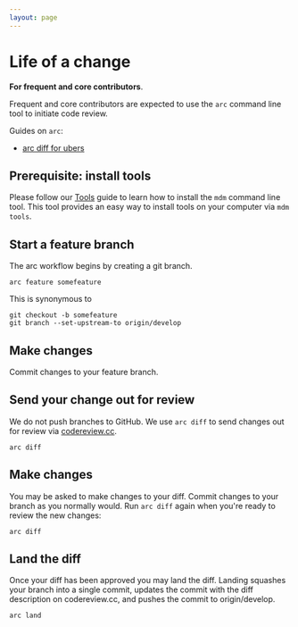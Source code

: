 ```yaml
---
layout: page
---
```


# Life of a change

**For frequent and core contributors**.

Frequent and core contributors are expected to use the `arc` command line tool to initiate code review.

Guides on `arc`:

- [arc diff for ubers](http://sectioneight.github.io/arc-diff-for-ubers/#/)

## Prerequisite: install tools

Please follow our [Tools](tools.md) guide to learn how to install the `mdm` command line tool. This tool provides an easy way to install tools on your computer via `mdm tools`.

## Start a feature branch

The arc workflow begins by creating a git branch.

    arc feature somefeature

This is synonymous to

    git checkout -b somefeature
    git branch --set-upstream-to origin/develop

## Make changes

Commit changes to your feature branch.

## Send your change out for review

We do not push branches to GitHub. We use `arc diff` to send changes out for review via [codereview.cc](http://codereview.cc).

    arc diff

## Make changes

You may be asked to make changes to your diff. Commit changes to your branch as you normally would. Run `arc diff` again when you're ready to review the new changes:

    arc diff

## Land the diff

Once your diff has been approved you may land the diff. Landing squashes your branch into a single commit, updates the commit with the diff description on codereview.cc, and pushes the commit to origin/develop.

    arc land
